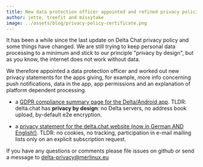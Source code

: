 ```yaml
---
title: New data protection officer appointed and refined privacy policies
author: jette, treefit and missytake
image: ../assets/blog/privacy-policy-certificate.png
---
```


It has been a while since the last update on Delta Chat privacy policy and some things have changed. We are still trying to keep personal data processing to a minimum and stick to our principle "privacy by design", but as you know, the internet does not work without data. 

We therefore appointed a data protection officer and worked out new privacy statements for the apps giving, for example, more info concerning push notifications, data in the app, app permissions and an explanation of platform dependent processing.

- a [GDPR compliance summary page for the
  Delta/Android app](gdpr). 
  TLDR: delta.chat has **privacy by design**: no Delta 
  servers, no address book upload, by-default e2e encryption.

- a [privacy statement for the delta.chat
  website (now in German AND English!)](gdpr-website). 
  TLDR: no cookies, no tracking, participation in e-mail mailing 
  lists only on an explicit subscription request. 

If you have any questions or comments please file issues on github 
or send a message to delta-privacy@merlinux.eu 

